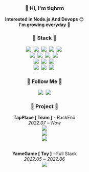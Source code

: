 <h3 align="center">👋 Hi, I'm tlqhrm </h3>
<p align="center">
  <b>Interested in Node.js And Devops</b> 😊 <br>
  <b>I'm growing everyday</b> 🌱
</p>

<h3 align="center"> 🔧 Stack 🔧 </h3>
<p align="center">
<img src="https://img.shields.io/badge/Node.js-339933?style=flat-square&logo=Node.js&logoColor=white"/></a>&nbsp
<img src="https://img.shields.io/badge/Express-000000?style=flat-square&logo=Express&logoColor=white"/></a>&nbsp
<img src="https://img.shields.io/badge/Nest.js-d5214a?style=flat-square&logo=NestJs&logoColor=white"/></a>&nbsp
<img src="https://img.shields.io/badge/Java-007396?style=flat-square&logo=Java&logoColor=white"/></a>&nbsp
<img src="https://img.shields.io/badge/Spring-6DB33F?style=flat-square&logo=Spring&logoColor=white"/></a>&nbsp
<br>
<img src="https://img.shields.io/badge/HTML-d84924?style=flat-square&logo=HTML5&logoColor=white"/></a>&nbsp
<img src="https://img.shields.io/badge/CSS-30a1d1?style=flat-square&logo=Css3&logoColor=white"/></a>&nbsp
<img src="https://img.shields.io/badge/Javascrpit-e5b524?style=flat-square&logo=Javascript&logoColor=white"/></a>&nbsp
<img src="https://img.shields.io/badge/Vue.js-3eaf7c?style=flat-square&logo=Vue.js&logoColor=white"/></a>&nbsp
<br>
<img src="https://img.shields.io/badge/Mysql-005c83?style=flat-square&logo=MySql&logoColor=white"/></a>&nbsp
<img src="https://img.shields.io/badge/MongoDB-0fa14c?style=flat-square&logo=MongoDb&logoColor=white"/></a>&nbsp
<img src="https://img.shields.io/badge/Graphql-d932a2?style=flat-square&logo=Graphql&logoColor=white"/></a>&nbsp
<br>
<img src="https://img.shields.io/badge/Docker-2496ED?style=flat-square&logo=Docker&logoColor=white"/></a>&nbsp
<img src="https://img.shields.io/badge/Ubuntu-d34414?style=flat-square&logo=Ubuntu&logoColor=white"/></a>&nbsp
<img src="https://img.shields.io/badge/Nginx-0c8f49?style=flat-square&logo=Nginx&logoColor=white"/></a>&nbsp

</p>

<h3 align="center">🔭  Follow Me 🔭 </h3>
<p align="center">
  <a href="https://tlqhrm.github.io"><img src="https://img.shields.io/badge/Blog-11B48A?style=flat-square&logo=Storyblok&logoColor=white&link=https://tlqhrm.github.io"/></a>&nbsp
  <a href="mailto:wjstls123@gmail.com"><img src="https://img.shields.io/badge/Gmail-d14836?style=flat-square&logo=Gmail&logoColor=white&link=kimhyein7110@gmail.com"/></a>
</p>

<h3 align="center">🌠 Project 🌠</h3>
<div align="center">
 <b>TapPlace [ Team ]</b> - BackEnd
 <br>
 <i>2022.07 ~ Now</i><br>
<a href="https://github.com/tlqhrm/TapPlace-sample"><img src="https://img.shields.io/badge/GitHub-000000?style=flat-square&logo=GitHub&logoColor=white&link=https://github.com/tlqhrm/TapPlace-sample"/></a>    <br>
<a href="https://dev159.notion.site/Tapplace-API-v1-2-1-59bc730670154642983ed37b12443f97"><img src="https://img.shields.io/badge/API Document-000000?style=flat-square&logo=Notion&logoColor=white&link=https://dev159.notion.site/Tapplace-API-v1-2-1-59bc730670154642983ed37b12443f97"/></a>    <br>
<a href="https://www.tapplace.co.kr"><img src="https://img.shields.io/badge/Web Site-000000?style=flat-square&logo=Google Chrome&logoColor=white&link=https://tapplace.co.kr"/></a>    <br><br>

<b>YameGame [ Toy ]</b> - Full Stack
<br>
<i>2022.05 ~ 2022.06</i><br>
<a href="https://yamegame.com/"><img src="https://img.shields.io/badge/Web Site-000000?style=flat-square&logo=Google Chrome&logoColor=white&link=https://yamegame.com/"/></a> <br>

</div>
